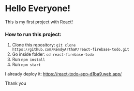# Hello Everyone!

This is my first project with React! 

### How to run this project:
1. Clone this repository: `git clone https://github.com/RendyArthaP/react-firebase-todo.git`
2. Go inside folder: `cd react-firebase-todo`
3. Run `npm install`
4. Run `npm start`

I already deploy it:
https://react-todo-app-d1ba9.web.app/

Thank you
